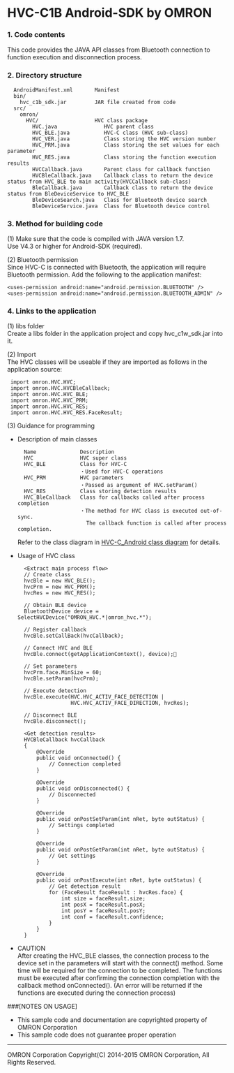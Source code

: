 ﻿# HVC-C1B Android-SDK by OMRON

### 1. Code contents  
This code provides the JAVA API classes from Bluetooth connection to function execution and disconnection process.

### 2. Directory structure  
      AndroidManifest.xml		Manifest  
      bin/  
        hvc_c1b_sdk.jar			JAR file created from code
      src/  
        omron/  
          HVC/				    HVC class package
            HVC.java			   HVC parent class  
            HVC_BLE.java		   HVC-C class (HVC sub-class)
            HVC_VER.java		   Class storing the HVC version number
            HVC_PRM.java		   Class storing the set values for each parameter
            HVC_RES.java		   Class storing the function execution results
            HVCCallback.java	   Parent class for callback function  
            HVCBleCallback.java	   Callback class to return the device status from HVC_BLE to main activity(HVCCallback sub-class)  
            BleCallback.java	   Callback class to return the device status from BleDeviceService to HVC_BLE
            BleDeviceSearch.java   Class for Bluetooth device search  
            BleDeviceService.java  Class for Bluetooth device control  

### 3. Method for building code
(1) Make sure that the code is compiled with JAVA version 1.7.  
Use V4.3 or higher for Android-SDK (required).

(2) Bluetooth permission  
Since HVC-C is connected with Bluetooth, the application will require Bluetooth permission. Add the following to the application manifest:

    <uses-permission android:name="android.permission.BLUETOOTH" />
    <uses-permission android:name="android.permission.BLUETOOTH_ADMIN" />

### 4. Links to the application
(1) libs folder  
Create a libs folder in the application project and copy hvc_c1w_sdk.jar into it.

(2) Import  
The HVC classes will be useable if they are imported as follows in the application source:

     import omron.HVC.HVC;  
     import omron.HVC.HVCBleCallback;  
     import omron.HVC.HVC_BLE;  
     import omron.HVC.HVC_PRM;  
     import omron.HVC.HVC_RES;  
     import omron.HVC.HVC_RES.FaceResult;  

 (3) Guidance for programming

* Description of main classes  

        Name		      Description
        HVC               HVC super class
        HVC_BLE           Class for HVC-C
                          ・Used for HVC-C operations
        HVC_PRM           HVC parameters
                          ・Passed as argument of HVC.setParam()
        HVC_RES           Class storing detection results
        HVC_BleCallback   Class for callbacks called after process completion
                          ・The method for HVC class is executed out-of-sync.
                            The callback function is called after process completion.

    Refer to the class diagram in [HVC-C_Android class diagram](./HVC-C_Android_Class.png) for details.


* Usage of HVC class  

        <Extract main process flow>
        // Create class
        hvcBle = new HVC_BLE();
        hvcPrm = new HVC_PRM();
        hvcRes = new HVC_RES();

        // Obtain BLE device
        BluetoothDevice device = SelectHVCDevice("OMRON_HVC.*|omron_hvc.*");  

        // Register callback
        hvcBle.setCallBack(hvcCallback);

        // Connect HVC and BLE
        hvcBle.connect(getApplicationContext(), device);

        // Set parameters
        hvcPrm.face.MinSize = 60;
        hvcBle.setParam(hvcPrm);

        // Execute detection
        hvcBle.execute(HVC.HVC_ACTIV_FACE_DETECTION |
                       HVC.HVC_ACTIV_FACE_DIRECTION, hvcRes);

        // Disconnect BLE
        hvcBle.disconnect();

        <Get detection results>
        HVCBleCallback hvcCallback
        {
            @Override
            public void onConnected() {
                // Connection completed
            }

            @Override
            public void onDisconnected() {
                // Disconnected
            }

            @Override
            public void onPostSetParam(int nRet, byte outStatus) {
                // Settings completed
            }

            @Override
            public void onPostGetParam(int nRet, byte outStatus) {
                // Get settings
            }

            @Override
            public void onPostExecute(int nRet, byte outStatus) {
                // Get detection result
                for (FaceResult faceResult : hvcRes.face) {
                    int size = faceResult.size;
                    int posX = faceResult.posX;
                    int posY = faceResult.posY;
                    int conf = faceResult.confidence;
                }
            }
        }

* CAUTION  
After creating the HVC_BLE classes, the connection process to the device set in the parameters will start with the connect() method.
Some time will be required for the connection to be completed.
The functions must be executed after confirming the connection completion with the callback method onConnected().
(An error will be returned if the functions are executed during the connection process)


###[NOTES ON USAGE]
* This sample code and documentation are copyrighted property of OMRON Corporation  
* This sample code does not guarantee proper operation

----
OMRON Corporation
Copyright(C) 2014-2015 OMRON Corporation, All Rights Reserved.
